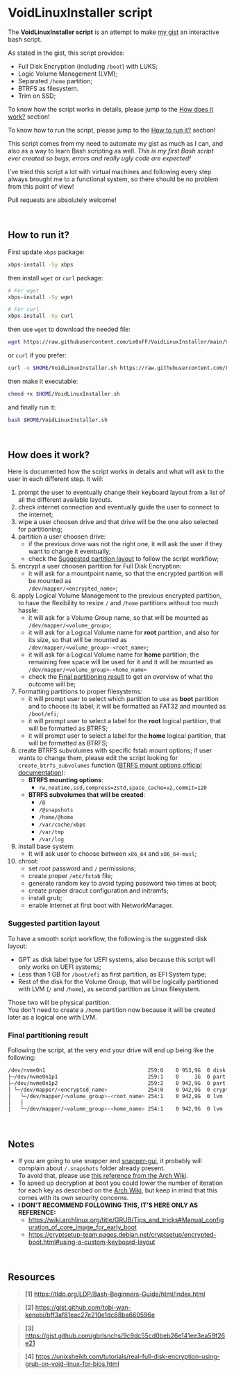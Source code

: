 # VoidLinuxInstaller script

The **VoidLinuxInstaller script** is an attempt to make [my gist](https://gist.github.com/Le0xFF/ff0e3670c06def675bb6920fe8dd64a3) an interactive bash script.

As stated in the gist, this script provides:
- Full Disk Encryption (including `/boot`) with LUKS;
- Logic Volume Management (LVM);
- Separated `/home` partition;
- BTRFS as filesystem.
- Trim on SSD;

To know how the script works in details, please jump to the [How does it work?](#how-does-it-work) section!

To know how to run the script, please jump to the [How to run it?](#how-to-run-it) section!

This script comes from my need to automate my gist as much as I can, and also as a way to learn Bash scripting as well. *This is my first Bash script ever created so bugs, errors and really ugly code are expected!*

I've tried this script a lot with virtual machines and following every step always brought me to a functional system, so there should be no problem from this point of view!

Pull requests are absolutely welcome!

<br>

## How to run it?

First update `xbps` package:

``` bash
xbps-install -Sy xbps
```

then install `wget` or `curl` package:

``` bash
# For wget
xbps-install -Sy wget

# For curl
xbps-install -Sy curl
```

then use `wget` to download the needed file:

``` bash
wget https://raw.githubusercontent.com/Le0xFF/VoidLinuxInstaller/main/VoidLinuxInstaller.sh -O $HOME/VoidLinuxInstaller.sh
```

or `curl` if you prefer:

``` bash
curl -o $HOME/VoidLinuxInstaller.sh https://raw.githubusercontent.com/Le0xFF/VoidLinuxInstaller/main/VoidLinuxInstaller.sh
```

then make it executable:

``` bash
chmod +x $HOME/VoidLinuxInstaller.sh
```

and finally run it:

``` bash
bash $HOME/VoidLinuxInstaller.sh
```

<br>

## How does it work?

Here is documented how the script works in details and what will ask to the user in each different step. It will:

1. prompt the user to eventually change their keyboard layout from a list of all the different available layouts.
2. check internet connection and eventually guide the user to connect to the internet;
3. wipe a user choosen drive and that drive will be the one also selected for partitioning;
4. partition a user choosen drive:
    - if the previous drive was not the right one, it will ask the user if they want to change it eventually;
    - check the [Suggested partition layout](#suggested-partition-layout) to follow the script workflow;
5. encrypt a user choosen partition for Full Disk Encryption:
    - it will ask for a mountpoint name, so that the encrypted partition will be mounted as  
    `/dev/mapper/<encrypted_name>`;
6. apply Logical Volume Management to the previous encrypted partition, to have the flexibility to resize `/` and `/home` partitions without too much hassle:
    - it will ask for a Volume Group name, so that will be mounted as  
    `/dev/mapper/<volume_group>`;
    - it will ask for a Logical Volume name for **root** partition, and also for its size, so that will be mounted as  
    `/dev/mapper/<volume_group>-<root_name>`;
    - it will ask for a Logical Volume name for **home** partition; the remaining free space will be used for it and it will be mounted as  
    `/dev/mapper/<volume_group>-<home_name>`
    - check the [Final partitioning result](#final-partitioning-result) to get an overview of what the outcome will be;
7. Formatting partitions to proper filesystems:
    - it will prompt user to select which partition to use as **boot** partition and to choose its label; it will be formatted as FAT32 and mounted as  
    `/boot/efi`;
    - it will prompt user to select a label for the **root** logical partition, that will be formatted as BTRFS;
    - it will prompt user to select a label for the **home** logical partition, that will be formatted as BTRFS;
8. create BTRFS subvolumes with specific fstab mount options; if user wants to change them, please edit the script looking for `create_btrfs_subvolumes` function ([BTRFS mount options official documentation](https://btrfs.readthedocs.io/en/latest/btrfs-man5.html#mount-options)):
    - **BTRFS mounting options**:
        * `rw,noatime,ssd,compress=zstd,space_cache=v2,commit=120`
    - **BTRFS subvolumes that will be created**:
        * `/@`
        * `/@snapshots`
        * `/home/@home`
        * `/var/cache/xbps`
        * `/var/tmp`
        * `/var/log`
9. install base system:
    - It will ask user to choose between `x86_64` and `x86_64-musl`;
10. chroot:
    * set *root* password and `/` permissions;
    * create proper `/etc/fstab` file;
    * generate random key to avoid typing password two times at boot;
    * create proper dracut configuration and initramfs;
    * install grub;
    * enable internet at first boot with NetworkManager.

### Suggested partition layout

To have a smooth script workflow, the following is the suggested disk layout:

- GPT as disk label type for UEFI systems, also because this script will only works on UEFI systems;
- Less than 1 GB for `/boot/efi` as first partition, as EFI System type;
- Rest of the disk for the Volume Group, that will be logically partitioned with LVM (`/` and `/home`), as second partition as Linux filesystem.

Those two will be physical partition.  
You don't need to create a `/home` partition now because it will be created later as a logical one with LVM.

### Final partitioning result

Following the script, at the very end your drive will end up being like the following:

``` bash
/dev/nvme0n1                                 259:0    0 953,9G  0 disk  
├─/dev/nvme0n1p1                             259:1    0     1G  0 part  /boot/efi
├─/dev/nvme0n1p2                             259:2    0 942,9G  0 part  
│ └─/dev/mapper/<encrypted_name>             254:0    0 942,9G  0 crypt 
│   └─/dev/mapper/<volume_group>-<root_name> 254:1    0 942,9G  0 lvm   /.snapshots
|   |                                                                   /
│   └─/dev/mapper/<volume_group>-<home_name> 254:1    0 942,9G  0 lvm   /home
```

<br>

## Notes

- If you are going to use snapper and [snapper-gui](https://github.com/ricardomv/snapper-gui), it probably will complain about `/.snapshots` folder already present.  
To avoid that, please use [this reference from the Arch Wiki](https://wiki.archlinux.org/title/Snapper#Configuration_of_snapper_and_mount_point).
- To speed up decryption at boot you could lower the number of iteration for each key as described on the [Arch Wiki](https://wiki.archlinux.org/title/GRUB/Tips_and_tricks#Speeding_up_LUKS_decryption_in_GRUB), but keep in mind that this comes with its own security concerns.
- **I DON'T RECOMMEND FOLLOWING THIS, IT'S HERE ONLY AS REFERENCE:**
    * https://wiki.archlinux.org/title/GRUB/Tips_and_tricks#Manual_configuration_of_core_image_for_early_boot
    * https://cryptsetup-team.pages.debian.net/cryptsetup/encrypted-boot.html#using-a-custom-keyboard-layout

<br>

## Resources

> **[1]** https://tldp.org/LDP/Bash-Beginners-Guide/html/index.html

> **[2]** https://gist.github.com/tobi-wan-kenobi/bff3af81eac27e210e1dc88ba660596e

> **[3]** https://gist.github.com/gbrlsnchs/9c9dc55cd0beb26e141ee3ea59f26e21

> **[4]** https://unixsheikh.com/tutorials/real-full-disk-encryption-using-grub-on-void-linux-for-bios.html

